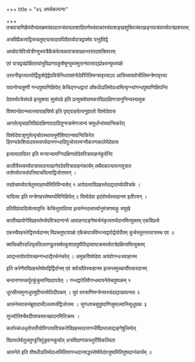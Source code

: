 +++
title = "४६ अर्घ्यकल्पनाः"

+++
तत्रपात्राणिहैमंरौप्यंताम्रमयंवादारुजंवापलाशादिपर्णमयंवाकांस्यंवाशङ्खशुक्तिजंवाखङ्गपात्रंवार्घ्यपात्रंप्रशस्तम्

अत्रविप्रैकत्वद्वित्वचतुष्ट्यत्वादावपिदैवर्घ्यपात्रद्वयमेव यत्तुदैवेद्वे

अर्घ्यपात्रेपित्र्येत्रीण्युभयत्रैकैकंवेत्यकपात्रत्वपक्षान्तरंतदशक्तिपरम्

एवं पात्रद्वयंप्रोक्षितायांभुविप्रागग्रकुशेषुन्युब्जमुतानंवासाद्यप्रोक्ष्यन्युब्जपक्षे

उत्तानीकृत्यतयोर्द्विकुशेद्वेद्वेपवित्रेनिधायशंनोदेवीरितिमन्त्रावृत्त्याऽप आसिच्ययवोसीतिमन्त्रेणावृत्त्या

यवानोप्यतूष्णी गन्धपुष्पाणिक्षिपेत् केचिद्गन्धद्वारां औषधीःप्रतिमोदध्वमित्यृग्भ्यांगन्धपुष्पाणिक्षिपन्ति

देवार्घ्यपत्रेसंपन्ने इत्युक्त्वा सुसंपन्ने इति प्रत्युक्तोवामकरंविप्रदक्षिणजानुनिन्यस्यामुक

विश्वान्देवान्भवत्स्वावाहयिष्ये इति पृष्ट्वाहयेत्यनुज्ञातो विश्वेदेवास

आगतेत्यृचाप्रतिविप्रंदक्षिणपादादियुग्मक्रमेणजान्वं समूर्धान्तंयवान्विकरेत्

विश्वेदेवाःशृणुतेत्यृचोपस्थायभूमौशिष्टान्यवान्विकिरेत हिरण्यकेशियादयस्त्वर्घ्यदानगन्धादिपूजोत्तरमग्नौकरणकालेयेदेवास

इत्यायातपितर इति मन्त्राभ्यामग्निदक्षिणतोदेवपित्रावाहनंकुर्वन्ति

कातीयैस्त्वर्घ्यपात्रासादनात्प्रागेवदेवपित्रावाहनंकार्यम् तथैवकात्यायनसूत्रात ततोर्घ्यपात्रसंपत्तिवाचयित्वाद्विजोत्तमान् ।

तदग्रेचार्घ्यपात्रेतुस्वाहार्घ्यमितिविन्यसेत् १ अपोदत्वाविप्रहस्तेदद्यादर्घ्यपवित्रके ।

यादिव्या इति मन्त्रेणहस्तेष्वर्घ्यविनिक्षिपेत् २ विश्वेदेवा इदंवोर्घ्यस्वाहानम इतीरयन् ।

प्रतिविप्रंयादिव्येत्यावृत्तिः केचित्तुयादिव्या इत्यनेनदत्तार्घ्यानुमंत्रणमाहुः मयूखे

कातीयप्रयोगेविप्रहस्तेर्घ्यपवित्रदानान्ते आवाहनदङ्गेष्वर्चनंकृत्वार्घ्यदानमित्युक्तम् एकविप्रत्वे

एकस्यैवहस्तेद्विरर्घ्यदानम् विप्रचतुष्टयपक्षे एकैकंपात्रंविभज्यद्वयोर्द्वयोर्देयम् कूर्चस्तुतत्तत्पात्रस्थ एव ॥

क्वचित्क्षीरदधिघृततिलतण्डुलसर्षपकुशाग्रपुष्पैतिद्रव्याष्टकमर्घ्यपात्रेप्रक्षिप्यमित्युक्तम्

आद्यन्तयोरपोयच्छन्गन्धाद्यैरर्चनंचरेत् । अमुकविश्वेदेवा अयंवोगन्धःस्वाहानम

इति करेणैवविप्रहस्तेष्वेवद्विर्द्विर्दानम् एवं सर्वत्रदैवेस्वाहानम इत्यन्तमुच्चार्योपचारदानम्

चन्दनागरुकर्पूरकुंकुमानिप्रदापयेत् । गन्धद्वारेतिवैगन्धमायनेतेचपुष्पकम् १

धूरसीत्यमुनाधूपमुद्दीप्यस्वेतिदीपकम् । युवं वस्त्राणिमन्त्रेनवस्त्रंदद्यात्प्रयत्नतः २

आसनेस्वासनंब्रूयादर्घ्येऽस्त्वर्घ्यद्विजोत्तमः । सुगंधश्चसुपुष्पाणिसुमाल्यानिसूधूपकः ३

सुज्योतिश्चैवदीपश्चस्वाच्छादनमितिक्रमः ।

कर्तास्कंधधृतोत्तरीयोविगतपवित्रकरोविप्रहस्तदत्तगन्धैर्विप्रभालाद्यङ्गेषुलिम्पेत्

विप्रभालेर्वतुलपुण्ड्रंत्रिपुंड्रवानकुर्यात् अत्रविप्राणांकस्तुरीविकल्पिता

आयनेते इति वौषधीःप्रतिमोदध्वमितिवागन्धदानवद्धस्तेष्वेवेदंवःपुष्पमितिपुष्पदानंकार्यम् ॥
